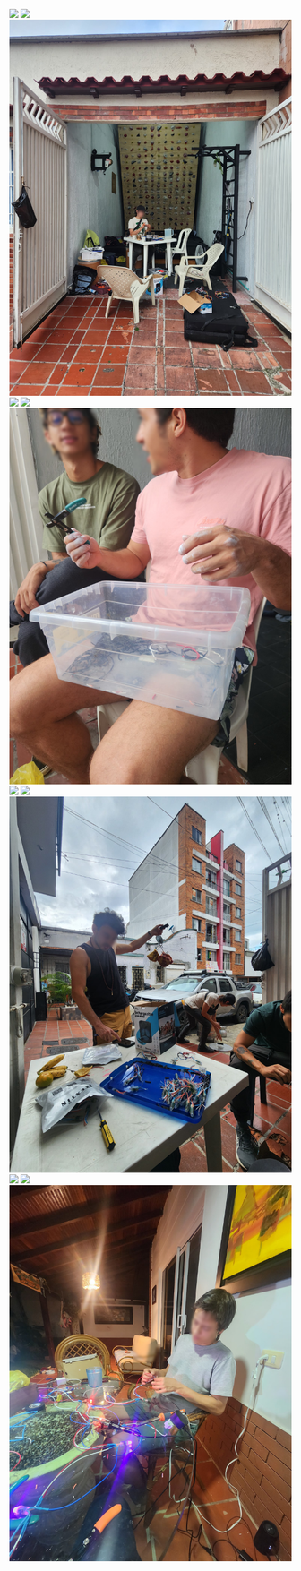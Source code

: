    ![](20241026_115500.heic)
   ![](20241026_115623.heic)
   ![](face_1.jpg)
   ![](20241029_191837.heic)
   ![](20241030_233114.heic)
   ![](face_2.jpg)
   ![](20241111_210213.heic)
   ![](20241116_115848.heic)
   ![](face_3.jpg)
   ![](20241116_120529.heic)
   ![](20241116_163150.heic)
   ![](face_4.jpg)
